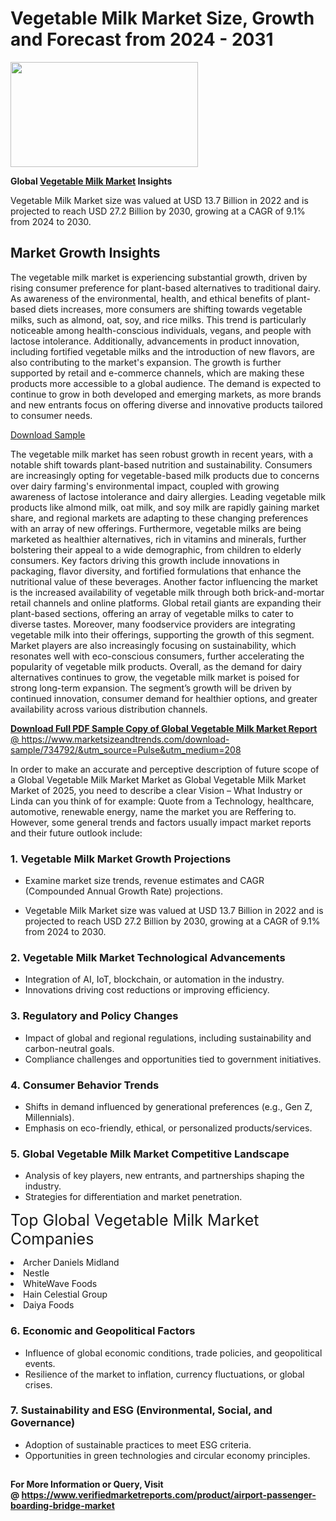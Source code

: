 <H1>Vegetable Milk Market Size, Growth and Forecast from 2024 - 2031</H1><img class="aligncenter size-medium wp-image-584254" src="https://thirdeyenews.in/wp-content/uploads/2024/09/Global-Market-Research-300x168.jpeg" alt="" width="300" height="168" /><p><strong>Global&nbsp;<a href="https://www.marketsizeandtrends.com/download-sample/734792/&amp;utm_source=Pulse&amp;utm_medium=208">Vegetable Milk Market</a> Insights</strong></p><p>Vegetable Milk Market size was valued at USD 13.7 Billion in 2022 and is projected to reach USD 27.2 Billion by 2030, growing at a CAGR of 9.1% from 2024 to 2030.</p><p><h2>Market Growth Insights</h2> <p>The vegetable milk market is experiencing substantial growth, driven by rising consumer preference for plant-based alternatives to traditional dairy. As awareness of the environmental, health, and ethical benefits of plant-based diets increases, more consumers are shifting towards vegetable milks, such as almond, oat, soy, and rice milks. This trend is particularly noticeable among health-conscious individuals, vegans, and people with lactose intolerance. Additionally, advancements in product innovation, including fortified vegetable milks and the introduction of new flavors, are also contributing to the market's expansion. The growth is further supported by retail and e-commerce channels, which are making these products more accessible to a global audience. The demand is expected to continue to grow in both developed and emerging markets, as more brands and new entrants focus on offering diverse and innovative products tailored to consumer needs.</p> <p><a href="download-sample-link" target="_blank">Download Sample</a></p> <p>The vegetable milk market has seen robust growth in recent years, with a notable shift towards plant-based nutrition and sustainability. Consumers are increasingly opting for vegetable-based milk products due to concerns over dairy farming's environmental impact, coupled with growing awareness of lactose intolerance and dairy allergies. Leading vegetable milk products like almond milk, oat milk, and soy milk are rapidly gaining market share, and regional markets are adapting to these changing preferences with an array of new offerings. Furthermore, vegetable milks are being marketed as healthier alternatives, rich in vitamins and minerals, further bolstering their appeal to a wide demographic, from children to elderly consumers. Key factors driving this growth include innovations in packaging, flavor diversity, and fortified formulations that enhance the nutritional value of these beverages. Another factor influencing the market is the increased availability of vegetable milk through both brick-and-mortar retail channels and online platforms. Global retail giants are expanding their plant-based sections, offering an array of vegetable milks to cater to diverse tastes. Moreover, many foodservice providers are integrating vegetable milk into their offerings, supporting the growth of this segment. Market players are also increasingly focusing on sustainability, which resonates well with eco-conscious consumers, further accelerating the popularity of vegetable milk products. Overall, as the demand for dairy alternatives continues to grow, the vegetable milk market is poised for strong long-term expansion. The segment’s growth will be driven by continued innovation, consumer demand for healthier options, and greater availability across various distribution channels. <p><a href="get-more-link" target="_blank"></p><p><span class=""><strong>Download Full PDF Sample Copy of Global Vegetable Milk Market Report</strong> @ <a href="https://www.marketsizeandtrends.com/download-sample/734792/&amp;utm_source=Pulse&amp;utm_medium=208" target="_blank">https://www.marketsizeandtrends.com/download-sample/734792/&amp;utm_source=Pulse&amp;utm_medium=208</a></span></p><p>In order to make an accurate and perceptive description of future scope of a Global&nbsp;Vegetable Milk Market Market as Global&nbsp;Vegetable Milk Market Market of 2025, you need to describe a clear Vision &ndash; What Industry or Linda can you think of for example: Quote from a Technology, healthcare, automotive, renewable energy, name the market you are Reffering to. However, some general trends and factors usually impact market reports and their future outlook include:</p><h3>1.&nbsp;<strong>Vegetable Milk Market Growth Projections</strong></h3><ul><li>Examine market size trends, revenue estimates and CAGR (Compounded Annual Growth Rate) projections.</li><li><p>Vegetable Milk Market size was valued at USD 13.7 Billion in 2022 and is projected to reach USD 27.2 Billion by 2030, growing at a CAGR of 9.1% from 2024 to 2030.</p></li></ul><h3>2.&nbsp;<strong>Vegetable Milk Market Technological Advancements</strong></h3><ul><li>Integration of AI, IoT, blockchain, or automation in the industry.</li><li>Innovations driving cost reductions or improving efficiency.</li></ul><h3>3.&nbsp;<strong>Regulatory and Policy Changes</strong></h3><ul><li>Impact of global and regional regulations, including sustainability and carbon-neutral goals.</li><li>Compliance challenges and opportunities tied to government initiatives.</li></ul><h3>4.&nbsp;<strong>Consumer Behavior Trends</strong></h3><ul><li>Shifts in demand influenced by generational preferences (e.g., Gen Z, Millennials).</li><li>Emphasis on eco-friendly, ethical, or personalized products/services.</li></ul><h3>5.&nbsp;<strong>Global Vegetable Milk Market Competitive Landscape</strong></h3><ul><li>Analysis of key players, new entrants, and partnerships shaping the industry.</li><li>Strategies for differentiation and market penetration.</li></ul><p data-pm-slice="1 1 []"><span style="color: inherit; font-family: inherit; font-size: 25px;">Top Global Vegetable Milk Market Companies</span></p><div class="" data-test-id=""><p><li>Archer Daniels Midland</li><li> Nestle</li><li> WhiteWave Foods</li><li> Hain Celestial Group</li><li> Daiya Foods</li></p></div><h3>6.&nbsp;<strong>Economic and Geopolitical Factors</strong></h3><ul><li>Influence of global economic conditions, trade policies, and geopolitical events.</li><li>Resilience of the market to inflation, currency fluctuations, or global crises.</li></ul><h3>7.&nbsp;<strong>Sustainability and ESG (Environmental, Social, and Governance)</strong></h3><ul><li>Adoption of sustainable practices to meet ESG criteria.</li><li>Opportunities in green technologies and circular economy principles.</li></ul><h2><strong style="font-size: 14px;">For More Information or Query, Visit @&nbsp;</strong><a style="background-color: #ffffff; font-size: 14px;" href="https://www.marketsizeandtrends.com/report/vegetable-milk-market/" target="_blank">https://www.verifiedmarketreports.com/product/airport-passenger-boarding-bridge-market</a></h2>
